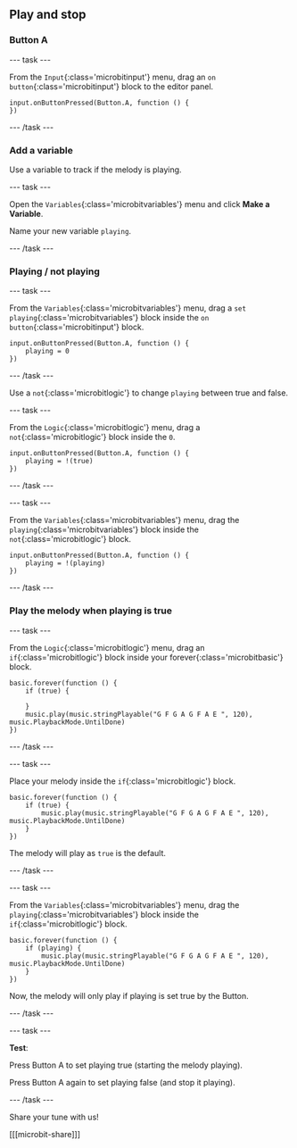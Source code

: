 ## Play and stop

### Button A

--- task ---

From the `Input`{:class='microbitinput'} menu, drag an `on button`{:class='microbitinput'} block to the editor panel.

```microbit
input.onButtonPressed(Button.A, function () {
})
```

--- /task ---

### Add a variable

Use a variable to track if the melody is playing.

--- task ---

Open the `Variables`{:class='microbitvariables'} menu and click **Make a Variable**.

Name your new variable `playing`. 

--- /task ---

### Playing / not playing

--- task ---

From the `Variables`{:class='microbitvariables'} menu, drag a `set playing`{:class='microbitvariables'} block inside the `on button`{:class='microbitinput'} block. 

```microbit
input.onButtonPressed(Button.A, function () {
    playing = 0
})
```

--- /task ---

Use a `not`{:class='microbitlogic'} to change `playing` between true and false.

--- task ---

From the `Logic`{:class='microbitlogic'} menu, drag a `not`{:class='microbitlogic'} block inside the `0`.

```microbit
input.onButtonPressed(Button.A, function () {
    playing = !(true)
})
```

--- /task ---

--- task ---

From the `Variables`{:class='microbitvariables'} menu, drag the `playing`{:class='microbitvariables'} block inside the `not`{:class='microbitlogic'} block. 

```microbit
input.onButtonPressed(Button.A, function () {
    playing = !(playing)
})
```

--- /task ---

### Play the melody when playing is true

--- task ---

From the `Logic`{:class='microbitlogic'} menu, drag an `if`{:class='microbitlogic'} block inside your forever{:class='microbitbasic'} block.

```microbit
basic.forever(function () {
    if (true) {
    	
    }
    music.play(music.stringPlayable("G F G A G F A E ", 120), music.PlaybackMode.UntilDone)
})
```

--- /task ---

--- task ---

Place your melody inside the `if`{:class='microbitlogic'} block.

```microbit
basic.forever(function () {
    if (true) {
        music.play(music.stringPlayable("G F G A G F A E ", 120), music.PlaybackMode.UntilDone)
    }
})
```

The melody will play as `true` is the default.

--- /task ---

--- task ---

From the `Variables`{:class='microbitvariables'} menu, drag the `playing`{:class='microbitvariables'} block inside the `if`{:class='microbitlogic'} block. 

```microbit
basic.forever(function () {
    if (playing) {
        music.play(music.stringPlayable("G F G A G F A E ", 120), music.PlaybackMode.UntilDone)
    }
})
```

Now, the melody will only play if playing is set true by the Button.

--- /task ---

--- task ---

**Test**:

Press Button A to set playing true (starting the melody playing).

Press Button A again to set playing false (and stop it playing).

--- /task ---

Share your tune with us!

[[[microbit-share]]]
